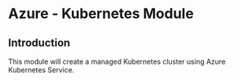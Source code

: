 # Azure - Kubernetes Module

## Introduction

This module will create a managed Kubernetes cluster using Azure Kubernetes Service.
<br />

<!--- BEGIN_TF_DOCS --->
<!--- END_TF_DOCS --->